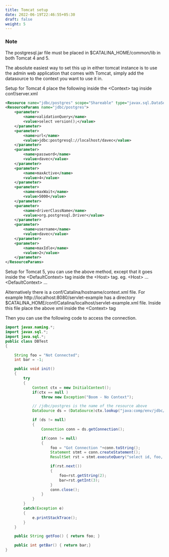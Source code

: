 ```yaml
---
title: Tomcat setup
date: 2022-06-19T22:46:55+05:30
draft: false
weight: 5
---
```


### Note

The postgresql.jar file must be placed in $CATALINA_HOME/common/lib in both
Tomcat 4 and 5.

The absolute easiest way to set this up in either tomcat instance is to use the
admin web application that comes with Tomcat, simply add the datasource to the
context you want to use it in.

Setup for Tomcat 4 place the following inside the &lt;Context&gt; tag inside
conf/server.xml

```xml
<Resource name="jdbc/postgres" scope="Shareable" type="javax.sql.DataSource"/>
<ResourceParams name="jdbc/postgres">
	<parameter>
		<name>validationQuery</name>
		<value>select version();</value>
	</parameter>
	<parameter>
		<name>url</name>
		<value>jdbc:postgresql://localhost/davec</value>
	</parameter>
	<parameter>
		<name>password</name>
		<value>davec</value>
	</parameter>
	<parameter>
		<name>maxActive</name>
		<value>4</value>
	</parameter>
	<parameter>
		<name>maxWait</name>
		<value>5000</value>
	</parameter>
	<parameter>
		<name>driverClassName</name>
		<value>org.postgresql.Driver</value>
	</parameter>
	<parameter>
		<name>username</name>
		<value>davec</value>
	</parameter>
	<parameter>
		<name>maxIdle</name>
		<value>2</value>
	</parameter>
</ResourceParams>
```

Setup for Tomcat 5, you can use the above method, except that it goes inside the
&lt;DefaultContext&gt; tag inside the &lt;Host&gt; tag. eg. &lt;Host&gt; ... &lt;DefaultContext&gt; ...

Alternatively there is a conf/Catalina/hostname/context.xml file. For example
http://localhost:8080/servlet-example has a directory $CATALINA_HOME/conf/Catalina/localhost/servlet-example.xml file.
Inside this file place the above xml inside the &lt;Context&gt; tag

Then you can use the following code to access the connection.

```java
import javax.naming.*;
import javax.sql.*;
import java.sql.*;
public class DBTest
{

	String foo = "Not Connected";
	int bar = -1;

	public void init()
	{
		try
		{
			Context ctx = new InitialContext();
			if(ctx == null )
				throw new Exception("Boom - No Context");

			// /jdbc/postgres is the name of the resource above
			DataSource ds = (DataSource)ctx.lookup("java:comp/env/jdbc/postgres");

			if (ds != null)
			{
				Connection conn = ds.getConnection();

				if(conn != null)
				{
					foo = "Got Connection "+conn.toString();
					Statement stmt = conn.createStatement();
					ResultSet rst = stmt.executeQuery("select id, foo, bar from testdata");

					if(rst.next())
					{
						foo=rst.getString(2);
						bar=rst.getInt(3);
					}
					conn.close();
				}
			}
		}
		catch(Exception e)
		{
			e.printStackTrace();
		}
	}

	public String getFoo() { return foo; }

	public int getBar() { return bar;}
}
```
